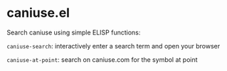 # caniuse.el

Search caniuse using simple ELISP functions:

`caniuse-search`: interactively enter a search term and open your browser

`caniuse-at-point`: search on caniuse.com for the symbol at point
